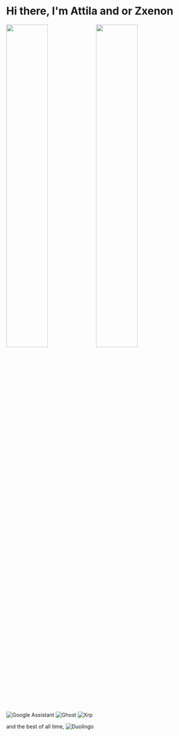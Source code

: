 # Hi there, I'm Attila and or Zxenon
<img align="left" width="47%" src="https://github-readme-stats.vercel.app/api?username=dhm-ak&show_icons=true&theme=radical" />
<img align="left" width="47%"src="https://github-readme-stats.vercel.app/api/top-langs/?username=dhm-ak&layout=compact&theme=radical" />



![Google Assistant](https://img.shields.io/badge/google%20assistant-4285F4?style=for-the-badge&logo=google%20assistant&logoColor=white)
![Ghost](https://img.shields.io/badge/ghost-000?style=for-the-badge&logo=ghost&logoColor=%23F7DF1E)
![Xrp](https://img.shields.io/badge/Xrp-black?style=for-the-badge&logo=xrp&logoColor=white)


and the best of all time,
![Duolingo](https://img.shields.io/badge/Duolingo-%234DC730.svg?style=for-the-badge&logo=Duolingo&logoColor=white)
